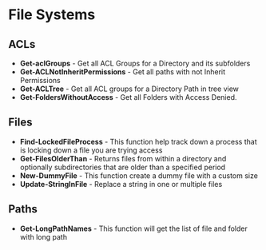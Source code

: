 # File Systems

## ACLs

* **Get-aclGroups** - Get all ACL Groups for a Directory and its subfolders
* **Get-ACLNotInheritPermissions** - Get all paths with not Inherit Permissions
* **Get-ACLTree** - Get all ACL groups for a Directory Path in tree view
* **Get-FoldersWithoutAccess** - Get all Folders with Access Denied.

## Files

* **Find-LockedFileProcess** - This function help track down a process that is locking down a file you are trying access
* **Get-FilesOlderThan** - Returns files from within a directory and optionally subdirectories that are older than a specified period
* **New-DummyFile** - This function create a dummy file with a custom size
* **Update-StringInFile** - Replace a string in one or multiple files

## Paths

* **Get-LongPathNames** - This function will get the list of file and folder with long path
